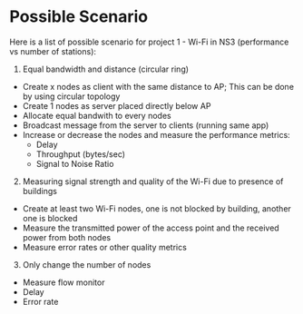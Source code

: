 # Possible Scenario
Here is a list of possible scenario for project 1 - Wi-Fi in NS3
(performance vs number of stations):

1. Equal bandwidth and distance (circular ring)
  * Create x nodes as client with the same distance to AP; This can be done by using circular topology
  * Create 1 nodes as server placed directly below AP
  * Allocate equal bandwith to every nodes
  * Broadcast message from the server to clients (running same app)
  * Increase or decrease the nodes and measure the performance metrics:
    * Delay
    * Throughput (bytes/sec)
    * Signal to Noise Ratio
2. Measuring signal strength and quality of the Wi-Fi due to presence of buildings
  * Create at least two Wi-Fi nodes, one is not blocked by building, another one is blocked
  * Measure the transmitted power of the access point and the received power from both nodes
  * Measure error rates or other quality metrics
3. Only change the number of nodes
  * Measure flow monitor
  * Delay
  * Error rate
